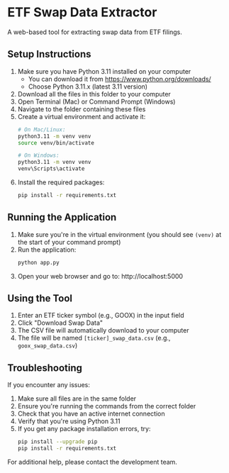 # ETF Swap Data Extractor

A web-based tool for extracting swap data from ETF filings.

## Setup Instructions

1. Make sure you have Python 3.11 installed on your computer
   - You can download it from https://www.python.org/downloads/
   - Choose Python 3.11.x (latest 3.11 version)
2. Download all the files in this folder to your computer
3. Open Terminal (Mac) or Command Prompt (Windows)
4. Navigate to the folder containing these files
5. Create a virtual environment and activate it:
   ```bash
   # On Mac/Linux:
   python3.11 -m venv venv
   source venv/bin/activate

   # On Windows:
   python3.11 -m venv venv
   venv\Scripts\activate
   ```
6. Install the required packages:
   ```bash
   pip install -r requirements.txt
   ```

## Running the Application

1. Make sure you're in the virtual environment (you should see `(venv)` at the start of your command prompt)
2. Run the application:
   ```bash
   python app.py
   ```
3. Open your web browser and go to: http://localhost:5000

## Using the Tool

1. Enter an ETF ticker symbol (e.g., GOOX) in the input field
2. Click "Download Swap Data"
3. The CSV file will automatically download to your computer
4. The file will be named `[ticker]_swap_data.csv` (e.g., `goox_swap_data.csv`)

## Troubleshooting

If you encounter any issues:
1. Make sure all files are in the same folder
2. Ensure you're running the commands from the correct folder
3. Check that you have an active internet connection
4. Verify that you're using Python 3.11
5. If you get any package installation errors, try:
   ```bash
   pip install --upgrade pip
   pip install -r requirements.txt
   ```

For additional help, please contact the development team. 